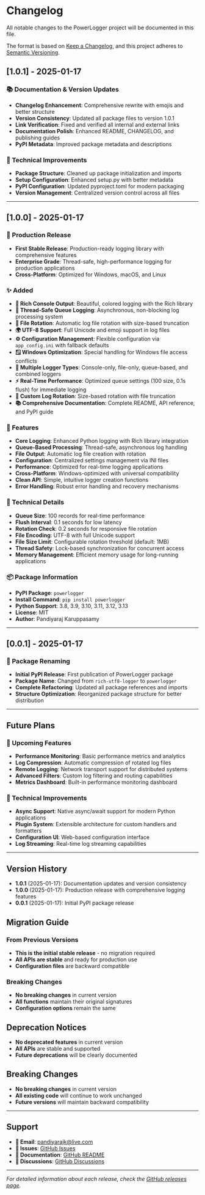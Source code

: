 # Changelog

All notable changes to the PowerLogger project will be documented in this file.

The format is based on [Keep a Changelog](https://keepachangelog.com/en/1.0.0/),
and this project adheres to [Semantic Versioning](https://semver.org/spec/v2.0.0.html).

## [1.0.1] - 2025-01-17

### 📚 Documentation & Version Updates
- **Changelog Enhancement**: Comprehensive rewrite with emojis and better structure
- **Version Consistency**: Updated all package files to version 1.0.1
- **Link Verification**: Fixed and verified all internal and external links
- **Documentation Polish**: Enhanced README, CHANGELOG, and publishing guides
- **PyPI Metadata**: Improved package metadata and descriptions

### 🔧 Technical Improvements
- **Package Structure**: Cleaned up package initialization and imports
- **Setup Configuration**: Enhanced setup.py with better metadata
- **PyPI Configuration**: Updated pyproject.toml for modern packaging
- **Version Management**: Centralized version control across all files

---

## [1.0.0] - 2025-01-17

### 🎉 Production Release
- **First Stable Release**: Production-ready logging library with comprehensive features
- **Enterprise Grade**: Thread-safe, high-performance logging for production applications
- **Cross-Platform**: Optimized for Windows, macOS, and Linux

### ✨ Added
- **🎨 Rich Console Output**: Beautiful, colored logging with the Rich library
- **🔄 Thread-Safe Queue Logging**: Asynchronous, non-blocking log processing system
- **📁 File Rotation**: Automatic log file rotation with size-based truncation
- **🌍 UTF-8 Support**: Full Unicode and emoji support in log files
- **⚙️ Configuration Management**: Flexible configuration via `app_config.ini` with fallback defaults
- **🪟 Windows Optimization**: Special handling for Windows file access conflicts
- **🔧 Multiple Logger Types**: Console-only, file-only, queue-based, and combined loggers
- **⚡ Real-Time Performance**: Optimized queue settings (100 size, 0.1s flush) for immediate logging
- **🔄 Custom Log Rotation**: Size-based rotation with file truncation
- **📚 Comprehensive Documentation**: Complete README, API reference, and PyPI guide

### 🚀 Features
- **Core Logging**: Enhanced Python logging with Rich library integration
- **Queue-Based Processing**: Thread-safe, asynchronous log handling
- **File Output**: Automatic log file creation with rotation
- **Configuration**: Centralized settings management via INI files
- **Performance**: Optimized for real-time logging applications
- **Cross-Platform**: Windows-optimized with universal compatibility
- **Clean API**: Simple, intuitive logger creation functions
- **Error Handling**: Robust error handling and recovery mechanisms

### 🔧 Technical Details
- **Queue Size**: 100 records for real-time performance
- **Flush Interval**: 0.1 seconds for low latency
- **Rotation Check**: 0.2 seconds for responsive file rotation
- **File Encoding**: UTF-8 with full Unicode support
- **File Size Limit**: Configurable rotation threshold (default: 1MB)
- **Thread Safety**: Lock-based synchronization for concurrent access
- **Memory Management**: Efficient memory usage for long-running applications

### 📦 Package Information
- **PyPI Package**: `powerlogger`
- **Install Command**: `pip install powerlogger`
- **Python Support**: 3.8, 3.9, 3.10, 3.11, 3.12, 3.13
- **License**: MIT
- **Author**: Pandiyaraj Karuppasamy

---

## [0.0.1] - 2025-01-17

### 🔄 Package Renaming
- **Initial PyPI Release**: First publication of PowerLogger package
- **Package Name**: Changed from `rich-utf8-logger` to `powerlogger`
- **Complete Refactoring**: Updated all package references and imports
- **Structure Optimization**: Reorganized package structure for better distribution

---

## Future Plans

### 🚀 Upcoming Features
- **Performance Monitoring**: Basic performance metrics and analytics
- **Log Compression**: Automatic compression of rotated log files
- **Remote Logging**: Network transport support for distributed systems
- **Advanced Filters**: Custom log filtering and routing capabilities
- **Metrics Dashboard**: Built-in performance monitoring dashboard

### 🔧 Technical Improvements
- **Async Support**: Native async/await support for modern Python applications
- **Plugin System**: Extensible architecture for custom handlers and formatters
- **Configuration UI**: Web-based configuration interface
- **Log Streaming**: Real-time log streaming capabilities

---

## Version History

- **1.0.1** (2025-01-17): Documentation updates and version consistency
- **1.0.0** (2025-01-17): Production release with comprehensive logging features
- **0.0.1** (2025-01-17): Initial PyPI package release

## Migration Guide

### From Previous Versions
- **This is the initial stable release** - no migration required
- **All APIs are stable** and ready for production use
- **Configuration files** are backward compatible

### Breaking Changes
- **No breaking changes** in current version
- **All functions** maintain their original signatures
- **Configuration options** remain the same

## Deprecation Notices

- **No deprecated features** in current version
- **All APIs** are stable and supported
- **Future deprecations** will be clearly documented

## Breaking Changes

- **No breaking changes** in current version
- **All existing code** will continue to work unchanged
- **Future versions** will maintain backward compatibility

---

## Support

- **📧 Email**: pandiyarajk@live.com
- **🐛 Issues**: [GitHub Issues](https://github.com/kpandiyaraj/powerlogger/issues)
- **📖 Documentation**: [GitHub README](https://github.com/kpandiyaraj/powerlogger#readme)
- **💬 Discussions**: [GitHub Discussions](https://github.com/kpandiyaraj/powerlogger/discussions)

---

*For detailed information about each release, check the [GitHub releases page](https://github.com/kpandiyaraj/powerlogger/releases).*
